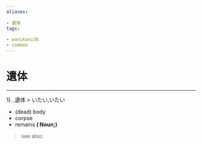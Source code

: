```yaml
---
aliases:
    
- 遺体
tags:
    
- wanikani36
- common
---
```


# 遺体
---
1).
,遺体 > いたい,いたい

- (dead) body
- corpse
- remains
**( Noun;)**
> see also: 
            